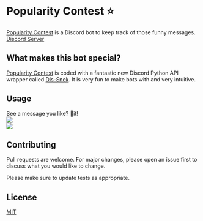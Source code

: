 # Popularity Contest ⭐

[Popularity Contest](https://discord.com/api/oauth2/authorize?client_id=900353078128173097&permissions=274878032976&scope=bot%20applications.commands) is a Discord bot to keep track of those funny messages.
[Discord Server](https://discord.gg/wSQ92ng2f9)

## What makes this bot special?
[Popularity Contest](https://discord.com/api/oauth2/authorize?client_id=900353078128173097&permissions=274878032976&scope=bot%20applications.commands) is coded with a fantastic new Discord Python API wrapper called [Dis-Snek](https://github.com/Discord-Snake-Pit/Dis-Snek). It is very fun to make bots with and very intuitive.


## Usage
See a message you like? 🌠it!\
![](https://cdn.discordapp.com/attachments/860800420569546772/901996911257595944/unknown.png)\
![](https://media.discordapp.net/attachments/860800420569546772/901996109944209429/unknown.png)

## Contributing
Pull requests are welcome. For major changes, please open an issue first to discuss what you would like to change.

Please make sure to update tests as appropriate.

## License
[MIT](https://choosealicense.com/licenses/mit/)
